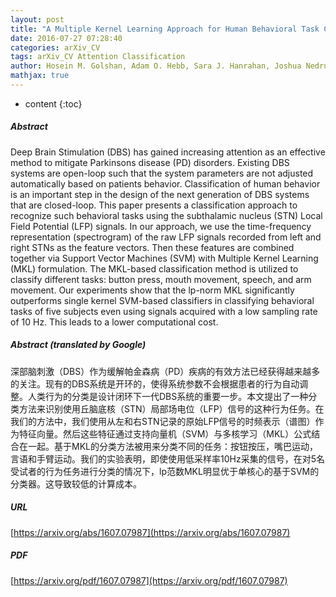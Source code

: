 ```yaml
---
layout: post
title: "A Multiple Kernel Learning Approach for Human Behavioral Task Classification using STN-LFP Signal"
date: 2016-07-27 07:28:40
categories: arXiv_CV
tags: arXiv_CV Attention Classification
author: Hosein M. Golshan, Adam O. Hebb, Sara J. Hanrahan, Joshua Nedrud, Mohammad H. Mahoor
mathjax: true
---
```


* content
{:toc}

##### Abstract
Deep Brain Stimulation (DBS) has gained increasing attention as an effective method to mitigate Parkinsons disease (PD) disorders. Existing DBS systems are open-loop such that the system parameters are not adjusted automatically based on patients behavior. Classification of human behavior is an important step in the design of the next generation of DBS systems that are closed-loop. This paper presents a classification approach to recognize such behavioral tasks using the subthalamic nucleus (STN) Local Field Potential (LFP) signals. In our approach, we use the time-frequency representation (spectrogram) of the raw LFP signals recorded from left and right STNs as the feature vectors. Then these features are combined together via Support Vector Machines (SVM) with Multiple Kernel Learning (MKL) formulation. The MKL-based classification method is utilized to classify different tasks: button press, mouth movement, speech, and arm movement. Our experiments show that the lp-norm MKL significantly outperforms single kernel SVM-based classifiers in classifying behavioral tasks of five subjects even using signals acquired with a low sampling rate of 10 Hz. This leads to a lower computational cost.

##### Abstract (translated by Google)
深部脑刺激（DBS）作为缓解帕金森病（PD）疾病的有效方法已经获得越来越多的关注。现有的DBS系统是开环的，使得系统参数不会根据患者的行为自动调整。人类行为的分类是设计闭环下一代DBS系统的重要一步。本文提出了一种分类方法来识别使用丘脑底核（STN）局部场电位（LFP）信号的这种行为任务。在我们的方法中，我们使用从左和右STN记录的原始LFP信号的时频表示（谱图）作为特征向量。然后这些特征通过支持向量机（SVM）与多核学习（MKL）公式结合在一起。基于MKL的分类方法被用来分类不同的任务：按钮按压，嘴巴运动，言语和手臂运动。我们的实验表明，即使使用低采样率10Hz采集的信号，在对5名受试者的行为任务进行分类的情况下，lp范数MKL明显优于单核心的基于SVM的分类器。这导致较低的计算成本。

##### URL
[https://arxiv.org/abs/1607.07987](https://arxiv.org/abs/1607.07987)

##### PDF
[https://arxiv.org/pdf/1607.07987](https://arxiv.org/pdf/1607.07987)


